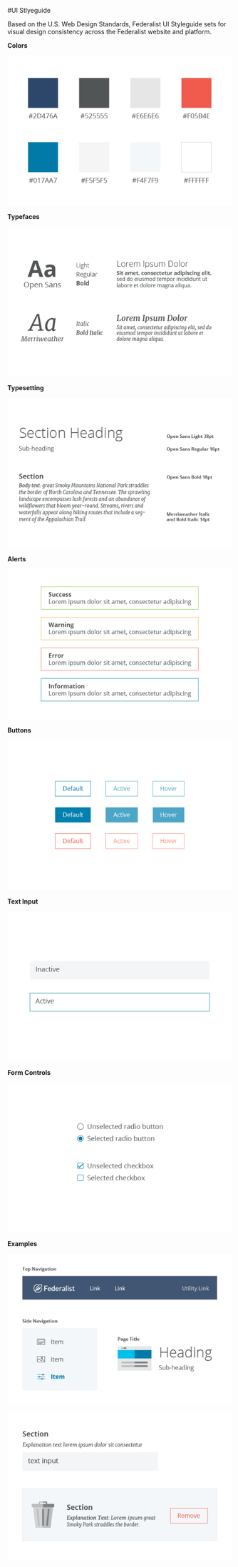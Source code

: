 #UI Stlyeguide

Based on the U.S. Web Design Standards, Federalist UI Styleguide sets for visual design consistency across the Federalist website and platform.

**Colors**

<p align="center">
  <img src="../assets/images/colors.png?raw=true" alt="colors"/>
</p>

**Typefaces**

<p align="center">
  <img src="../assets/images/typefaces.png?raw=true" alt="typefaces"/>
</p>

**Typesetting**

<p align="center">
  <img src="../assets/images/typesetting.png?raw=true" alt="typesetting"/>
</p>

**Alerts**

<p align="center">
  <img src="../assets/images/alerts.png?raw=true" alt="alerts"/>
</p>

**Buttons**

<p align="center">
  <img src="../assets/images/buttons.png?raw=true" alt="buttons"/>
</p>

**Text Input**

<p align="center">
  <img src="../assets/images/textinput.png?raw=true" alt="textinput"/>
</p>

**Form Controls**

<p align="center">
  <img src="../assets/images/form-controls.png?raw=true" alt="form-controls"/>
</p>

**Examples**

<p align="center">
  <img src="../assets/images/example-1.png?raw=true" alt="example-1"/>
</p>

<p align="center">
  <img src="../assets/images/example-2.png?raw=true" alt="example-2"/>
</p>
